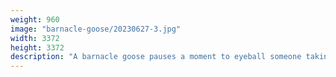 ```yaml
---
weight: 960
image: "barnacle-goose/20230627-3.jpg"
width: 3372
height: 3372
description: "A barnacle goose pauses a moment to eyeball someone taking their picture<br/>f/5.3, 1/500, 190.0 mm, iso400"
---
```

